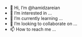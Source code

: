 - 👋 Hi, I’m @hamidzareian
- 👀 I’m interested in ...
- 🌱 I’m currently learning ...
- 💞️ I’m looking to collaborate on ...
- 📫 How to reach me ...

<!---
hamidzareian/hamidzareian is a ✨ special ✨ repository because its `README.md` (this file) appears on your GitHub profile.
You can click the Preview link to take a look at your changes.
--->
